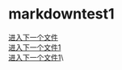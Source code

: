 
# markdowntest1
[进入下一个文件](https://github.com/zpw-123/markdowntest/blob/main/file2.md)\
[进入下一个文件1](./file2.md)\
[进入下一个文件1](../file2.md)\
